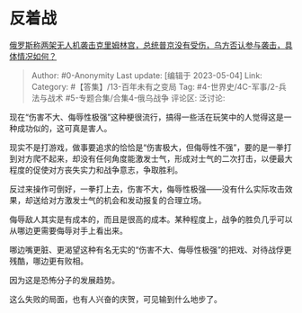 # 反着战
[俄罗斯称两架无人机袭击克里姆林宫，总统普京没有受伤，乌方否认参与袭击，具体情况如何？](https://www.zhihu.com/question/598879535/answer/3011939101)

> Author: #0-Anonymity
> Last update: [编辑于 2023-05-04]
> Link:
> Category: #【答集】/13-百年未有之变局
> Tag: #4-世界史/4C-军事/2-兵法与战术 #5-专题合集/合集4-俄乌战争
> 评论区:
> 泛讨论:

现在“伤害不大、侮辱性极强”这种梗很流行，搞得一些活在玩笑中的人觉得这是一种成功似的，这可真是害人。

现实不是打游戏，做事要追求的恰恰是“伤害极大，但侮辱性不强”，要的是一拳打到对方爬不起来，却没有任何角度能激发士气，形成对士气的二次打击，以便最大程度的促使对方丧失实力和战争意志，争取胜利。

反过来操作可倒好，一拳打上去，伤害不大，侮辱性极强——没有什么实际攻击效果，却送给对方激发士气的机会和发动报复的合理立场。

侮辱敌人其实是有成本的，而且是很高的成本。某种程度上，战争的胜负几乎可以从哪边更需要侮辱对手上看出来。

哪边嘴更脏、更渴望这种有名无实的“伤害不大、侮辱性极强”的把戏、对待战俘更残酷，哪边更有败相。

因为这是恐怖分子的发展趋势。

这么失败的局面，也有人兴奋的庆贺，可见输到什么地步了。
